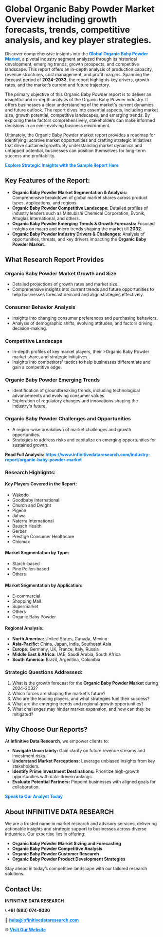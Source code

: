 <h1>Global Organic Baby Powder Market Overview including growth forecasts, trends, competitive analysis, and key player strategies.</h1>
<p>
Discover comprehensive insights into the 
<a href="https://www.infinitivedataresearch.com/industry-report/organic-baby-powder-market" rel="dofollow" style="color: #007BFF; text-decoration: none;"><strong>Global Organic Baby Powder Market</strong></a>, a pivotal industry segment analyzed through its historical development, emerging trends, growth prospects, and competitive landscape. This report offers an in-depth analysis of production capacity, revenue structures, cost management, and profit margins. Spanning the forecast period of <strong>2024–2033</strong>, the report highlights key drivers, growth rates, and the market’s current and future trajectory.
</p>
<p>
The primary objective of this Organic Baby Powder report is to deliver an insightful and in-depth analysis of the Organic Baby Powder industry. It offers businesses a clear understanding of the market's current dynamics and future outlook. The report dives into essential aspects, including market size, growth potential, competitive landscapes, and emerging trends. By exploring these factors comprehensively, stakeholders can make informed decisions in an ever-evolving business environment.
</p>
<p>
Ultimately, the Organic Baby Powder market report provides a roadmap for identifying lucrative market opportunities and crafting strategic initiatives that drive sustained growth. By understanding market dynamics and untapped potential, businesses can position themselves for long-term success and profitability.
</p>
<p>
<a href="https://www.infinitivedataresearch.com/request-sample/reportId=103139" style="color: #007BFF; text-decoration: none;"><strong>Explore Strategic Insights with the Sample Report Here</strong></a>
</p>

<h2>Key Features of the Report:</h2>
<ul>
<li><strong>Organic Baby Powder Market Segmentation & Analysis:</strong> Comprehensive breakdown of global market shares across product types, applications, and regions.</li>
<li><strong>Organic Baby Powder Competitive Landscape:</strong> Detailed profiles of industry leaders such as Mitsubishi Chemical Corporation, Evonik, Altuglas International, and others.</li>
<li><strong>Organic Baby Powder Emerging Trends & Growth Forecasts:</strong> Focused insights on macro and micro trends shaping the market till <strong>2032</strong>.</li>
<li><strong>Organic Baby Powder Industry Drivers & Challenges:</strong> Analysis of opportunities, threats, and key drivers impacting the <strong>Organic Baby Powder Market</strong>.</li>
</ul>

<h2>What Research Report Provides</h2>
<h3>Organic Baby Powder Market Growth and Size</h3>
<ul>
<li>Detailed projections of growth rates and market size.</li>
<li>Comprehensive insights into current trends and future opportunities to help businesses forecast demand and align strategies effectively.</li>
</ul>

<h3>Consumer Behavior Analysis</h3>
<ul>
<li>Insights into changing consumer preferences and purchasing behaviors.</li>
<li>Analysis of demographic shifts, evolving attitudes, and factors driving decision-making.</li>
</ul>

<h3>Competitive Landscape</h3>
<ul>
<li>In-depth profiles of key market players, their >Organic Baby Powder market share, and strategic initiatives.</li>
<li>Insights into competitors' tactics to help businesses differentiate and gain a competitive edge.</li>
</ul>

<h3>Organic Baby Powder Emerging Trends</h3>
<ul>
<li>Identification of groundbreaking trends, including technological advancements and evolving consumer values.</li>
<li>Exploration of regulatory changes and innovations shaping the industry's future.</li>
</ul>

<h3>Organic Baby Powder Challenges and Opportunities</h3>
<ul>
<li>A region-wise breakdown of market challenges and growth opportunities.</li>
<li>Strategies to address risks and capitalize on emerging opportunities for sustained growth.</li>
</ul>
<p><strong>Read Full Analysis:</strong> <a href="https://www.infinitivedataresearch.com/industry-report/organic-baby-powder-market" rel="dofollow" style="color: #007BFF; text-decoration: none;"><strong>https://www.infinitivedataresearch.com/industry-report/organic-baby-powder-market</strong></a></p>
<h3>Research Highlights:</h3>
<h4>Key Players Covered in the Report:</h4>
<ul><li>Wakodo</li><li>Goodbaby International</li><li>Church and Dwight</li><li>Pigeon</li><li>Jahwa</li><li>Naterra International</li><li>Bausch Health</li><li>Gerber</li><li>Prestige Consumer Healthcare</li><li>Chicmax</li></ul>
<h4>Market Segmentation by Type:</h4>
<ul><li>Starch-based</li><li>Pine Pollen-based</li><li>Others</li></ul>
<h4>Market Segmentation by Application:</h4>
<ul><li>E-commercial</li><li>Shopping Mall</li><li>Supermarket</li><li>Others</li><li>Organic Baby Powder</li></ul>

<h4>Regional Analysis:</h4>
<ul>
<li><strong>North America:</strong> United States, Canada, Mexico</li>
<li><strong>Asia-Pacific:</strong> China, Japan, India, Southeast Asia</li>
<li><strong>Europe:</strong> Germany, UK, France, Italy, Russia</li>
<li><strong>Middle East & Africa:</strong> UAE, Saudi Arabia, South Africa</li>
<li><strong>South America:</strong> Brazil, Argentina, Colombia</li>
</ul>

<h3>Strategic Questions Addressed:</h3>
<ol>
<li>What is the growth forecast for the <strong>Organic Baby Powder Market</strong> during 2024–2032?</li>
<li>Which forces are shaping the market's future?</li>
<li>Who are the leading players, and what strategies fuel their success?</li>
<li>What are the emerging trends and regional growth opportunities?</li>
<li>What challenges may hinder market expansion, and how can they be mitigated?</li>
</ol>

<h2>Why Choose Our Reports?</h2>
<p>At <strong>Infinitive Data Research</strong>, we empower clients to:</p>
<ul>
<li><strong>Navigate Uncertainty:</strong> Gain clarity on future revenue streams and investment risks.</li>
<li><strong>Understand Market Perceptions:</strong> Leverage unbiased insights from key stakeholders.</li>
<li><strong>Identify Prime Investment Destinations:</strong> Prioritize high-growth opportunities with data-driven rankings.</li>
<li><strong>Evaluate Potential Partners:</strong> Pinpoint businesses with aligned goals for collaboration.</li>
</ul>
<p><a href="https://www.infinitivedataresearch.com/industry-report/organic-baby-powder-market" rel="dofollow" style="color: #007BFF; text-decoration: none;"><strong>Speak to Our Analyst Today</strong></a></p>

<h2>About INFINITIVE DATA RESEARCH</h2>
<p>We are a trusted name in market research and advisory services, delivering actionable insights and strategic support to businesses across diverse industries. Our expertise lies in offering:</p>
<ul>
<li><strong>Organic Baby Powder Market Sizing and Forecasting</strong></li>
<li><strong>Organic Baby Powder Competitive Analysis</strong></li>
<li><strong>Organic Baby Powder Customer Research</strong></li>
<li><strong>Organic Baby Powder Product Development Strategies</strong></li>
</ul>
<p>Stay ahead in today’s competitive landscape with our tailored research solutions.</p>

<h2>Contact Us:</h2>
<p><strong>INFINITIVE DATA RESEARCH</strong></p>
<p>📞 <strong>+91 (883) 074-8030</strong></p>
<p>📧 <strong><a href="mailto:help@infinitivedataresearch.com" style="color: #007BFF;">help@infinitivedataresearch.com</a></strong></p>
<p>🌐 <strong><a href="https://www.infinitivedataresearch.com" rel="dofollow" style="color: #007BFF;">Visit Our Website</a></strong></p>
